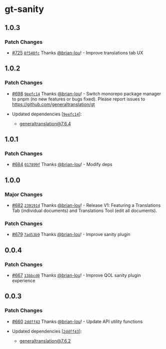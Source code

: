 # gt-sanity

## 1.0.3

### Patch Changes

- [#725](https://github.com/generaltranslation/gt/pull/725) [`8f540fc`](https://github.com/generaltranslation/gt/commit/8f540fc0420716d0c5159811900eeeef017a8f57) Thanks [@brian-lou](https://github.com/brian-lou)! - Improve translations tab UX

## 1.0.2

### Patch Changes

- [#698](https://github.com/generaltranslation/gt/pull/698) [`9eefc14`](https://github.com/generaltranslation/gt/commit/9eefc14577013fcfa699344c4a950c12d3b3350b) Thanks [@brian-lou](https://github.com/brian-lou)! - Switch monorepo package manager to pnpm (no new features or bugs fixed). Please report issues to https://github.com/generaltranslation/gt

- Updated dependencies [[`9eefc14`](https://github.com/generaltranslation/gt/commit/9eefc14577013fcfa699344c4a950c12d3b3350b)]:
  - generaltranslation@7.6.4

## 1.0.1

### Patch Changes

- [#684](https://github.com/generaltranslation/gt/pull/684) [`017899f`](https://github.com/generaltranslation/gt/commit/017899f426604e34caa9f18a101f36cc126ee8b8) Thanks [@brian-lou](https://github.com/brian-lou)! - Modify deps

## 1.0.0

### Major Changes

- [#682](https://github.com/generaltranslation/gt/pull/682) [`239191d`](https://github.com/generaltranslation/gt/commit/239191d31d65bc88c25c196522fc14f093721799) Thanks [@brian-lou](https://github.com/brian-lou)! - Release V1: Featuring a Translations Tab (individual documents) and Translations Tool (edit all documents).

### Patch Changes

- [#679](https://github.com/generaltranslation/gt/pull/679) [`7ad53b9`](https://github.com/generaltranslation/gt/commit/7ad53b93355d039bb022fbb7312962ab051291eb) Thanks [@brian-lou](https://github.com/brian-lou)! - Improve sanity plugin

## 0.0.4

### Patch Changes

- [#667](https://github.com/generaltranslation/gt/pull/667) [`13bbcd0`](https://github.com/generaltranslation/gt/commit/13bbcd01dda6a2fe2ff686da242196c63955aff7) Thanks [@brian-lou](https://github.com/brian-lou)! - Improve QOL sanity plugin experience

## 0.0.3

### Patch Changes

- [#660](https://github.com/generaltranslation/gt/pull/660) [`2ddff43`](https://github.com/generaltranslation/gt/commit/2ddff430817ad61e996b516c539b6b7b944e618e) Thanks [@brian-lou](https://github.com/brian-lou)! - Update API utility functions

- Updated dependencies [[`2ddff43`](https://github.com/generaltranslation/gt/commit/2ddff430817ad61e996b516c539b6b7b944e618e)]:
  - generaltranslation@7.6.2
